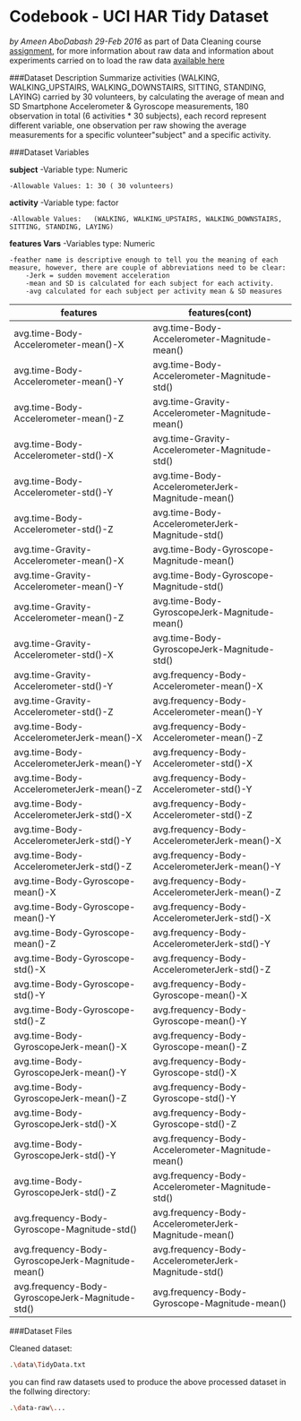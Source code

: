 
Codebook - UCI HAR Tidy Dataset 
==================================
*by Ameen AboDabash  29-Feb 2016* 
as part of Data Cleaning course [assignment](https://www.coursera.org/learn/data-cleaning/peer/FIZtT/getting-and-cleaning-data-course-project), for more information about raw data and information about experiments carried on to load the raw data [available here](http://archive.ics.uci.edu/ml/datasets/Human+Activity+Recognition+Using+Smartphones)



###Dataset Description
Summarize activities (WALKING, WALKING_UPSTAIRS, WALKING_DOWNSTAIRS, SITTING, STANDING, LAYING) carried by 30 volunteers, by calculating the average of mean and SD Smartphone Accelerometer & Gyroscope measurements, 180 observation in total (6 activities * 30 subjects), each record represent different variable, one observation per raw showing the average measurements for a specific volunteer"subject" and a specific activity.



###Dataset Variables

 **subject** 
	-Variable  type: Numeric
	
	-Allowable Values: 1: 30 ( 30 volunteers)
	
 **activity** 
	-Variable  type: factor
	
	-Allowable Values:   (WALKING, WALKING_UPSTAIRS, WALKING_DOWNSTAIRS, SITTING, STANDING, LAYING)
	
**features Vars**
        -Variables  type: Numeric  
        
	-feather name is descriptive enough to tell you the meaning of each measure, however, there are couple of abbreviations need to be clear:
		-Jerk = sudden movement acceleration
		-mean and SD is calculated for each subject for each activity.
		-avg calculated for each subject per activity mean & SD measures 

  	
features | features(cont)    
| ------------- |-------------|  
avg.time-Body-Accelerometer-mean()-X|avg.time-Body-Accelerometer-Magnitude-mean()
avg.time-Body-Accelerometer-mean()-Y|avg.time-Body-Accelerometer-Magnitude-std()
avg.time-Body-Accelerometer-mean()-Z|avg.time-Gravity-Accelerometer-Magnitude-mean()
avg.time-Body-Accelerometer-std()-X|avg.time-Gravity-Accelerometer-Magnitude-std()
avg.time-Body-Accelerometer-std()-Y|avg.time-Body-AccelerometerJerk-Magnitude-mean()
avg.time-Body-Accelerometer-std()-Z|avg.time-Body-AccelerometerJerk-Magnitude-std()
avg.time-Gravity-Accelerometer-mean()-X|avg.time-Body-Gyroscope-Magnitude-mean()
avg.time-Gravity-Accelerometer-mean()-Y|avg.time-Body-Gyroscope-Magnitude-std()
avg.time-Gravity-Accelerometer-mean()-Z|avg.time-Body-GyroscopeJerk-Magnitude-mean()
avg.time-Gravity-Accelerometer-std()-X|avg.time-Body-GyroscopeJerk-Magnitude-std()
avg.time-Gravity-Accelerometer-std()-Y|avg.frequency-Body-Accelerometer-mean()-X
avg.time-Gravity-Accelerometer-std()-Z|avg.frequency-Body-Accelerometer-mean()-Y
avg.time-Body-AccelerometerJerk-mean()-X|avg.frequency-Body-Accelerometer-mean()-Z
avg.time-Body-AccelerometerJerk-mean()-Y|avg.frequency-Body-Accelerometer-std()-X
avg.time-Body-AccelerometerJerk-mean()-Z|avg.frequency-Body-Accelerometer-std()-Y
avg.time-Body-AccelerometerJerk-std()-X|avg.frequency-Body-Accelerometer-std()-Z
avg.time-Body-AccelerometerJerk-std()-Y|avg.frequency-Body-AccelerometerJerk-mean()-X
avg.time-Body-AccelerometerJerk-std()-Z|avg.frequency-Body-AccelerometerJerk-mean()-Y
avg.time-Body-Gyroscope-mean()-X|avg.frequency-Body-AccelerometerJerk-mean()-Z
avg.time-Body-Gyroscope-mean()-Y|avg.frequency-Body-AccelerometerJerk-std()-X
avg.time-Body-Gyroscope-mean()-Z|avg.frequency-Body-AccelerometerJerk-std()-Y
avg.time-Body-Gyroscope-std()-X|avg.frequency-Body-AccelerometerJerk-std()-Z
avg.time-Body-Gyroscope-std()-Y|avg.frequency-Body-Gyroscope-mean()-X
avg.time-Body-Gyroscope-std()-Z|avg.frequency-Body-Gyroscope-mean()-Y
avg.time-Body-GyroscopeJerk-mean()-X|avg.frequency-Body-Gyroscope-mean()-Z
avg.time-Body-GyroscopeJerk-mean()-Y|avg.frequency-Body-Gyroscope-std()-X
avg.time-Body-GyroscopeJerk-mean()-Z|avg.frequency-Body-Gyroscope-std()-Y
avg.time-Body-GyroscopeJerk-std()-X|avg.frequency-Body-Gyroscope-std()-Z
avg.time-Body-GyroscopeJerk-std()-Y|avg.frequency-Body-Accelerometer-Magnitude-mean()
avg.time-Body-GyroscopeJerk-std()-Z|avg.frequency-Body-Accelerometer-Magnitude-std()
avg.frequency-Body-Gyroscope-Magnitude-std()|avg.frequency-Body-AccelerometerJerk-Magnitude-mean()
avg.frequency-Body-GyroscopeJerk-Magnitude-mean()|avg.frequency-Body-AccelerometerJerk-Magnitude-std()
avg.frequency-Body-GyroscopeJerk-Magnitude-std()|avg.frequency-Body-Gyroscope-Magnitude-mean()



###Dataset Files

Cleaned dataset:
```sh
.\data\TidyData.txt
```

you can find raw datasets used to produce the above processed dataset in the follwing directory:
```sh
.\data-raw\...
```
    



   [aabodabash]: <https://github.com/aabodabash>
   [git-repo-url]: <https://github.com/aabodabash/wearable_computing_data_cleaning.git>
   [Ameen AboDabash]: <https://ae.linkedin.com/in/prophysicist>
 
